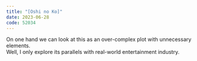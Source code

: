 ```yaml
---
title: "[Oshi no Ko]"
date: 2023-06-28
code: 52034
---
```

On one hand we can look at this as an over-complex plot with unnecessary elements.\
Well, I only explore its parallels with real-world entertainment industry.